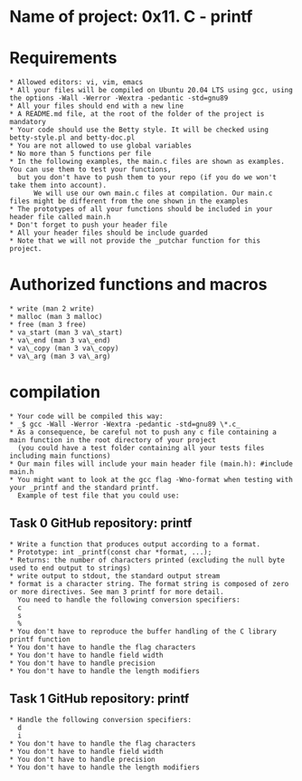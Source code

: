 # Name of project: 0x11. C - printf
# Requirements
	* Allowed editors: vi, vim, emacs
	* All your files will be compiled on Ubuntu 20.04 LTS using gcc, using the options -Wall -Werror -Wextra -pedantic -std=gnu89
	* All your files should end with a new line
	* A README.md file, at the root of the folder of the project is mandatory
	* Your code should use the Betty style. It will be checked using betty-style.pl and betty-doc.pl
	* You are not allowed to use global variables
	* No more than 5 functions per file
	* In the following examples, the main.c files are shown as examples. You can use them to test your functions,
	  but you don't have to push them to your repo (if you do we won't take them into account).
          We will use our own main.c files at compilation. Our main.c files might be different from the one shown in the examples
	* The prototypes of all your functions should be included in your header file called main.h
	* Don't forget to push your header file
	* All your header files should be include guarded
	* Note that we will not provide the _putchar function for this project.
# Authorized functions and macros
	* write (man 2 write)
	* malloc (man 3 malloc)
	* free (man 3 free)
	* va_start (man 3 va\_start)
	* va\_end (man 3 va\_end)
	* va\_copy (man 3 va\_copy)
	* va\_arg (man 3 va\_arg)
# compilation
	* Your code will be compiled this way:
	* _$ gcc -Wall -Werror -Wextra -pedantic -std=gnu89 \*.c_
	* As a consequence, be careful not to push any c file containing a main function in the root directory of your project
	  (you could have a test folder containing all your tests files including main functions)
	* Our main files will include your main header file (main.h): #include main.h
	* You might want to look at the gcc flag -Wno-format when testing with your _printf and the standard printf.
	  Example of test file that you could use:
## Task 0	GitHub repository: printf
	* Write a function that produces output according to a format.
	* Prototype: int _printf(const char *format, ...);
	* Returns: the number of characters printed (excluding the null byte used to end output to strings)
	* write output to stdout, the standard output stream
	* format is a character string. The format string is composed of zero or more directives. See man 3 printf for more detail.
	  You need to handle the following conversion specifiers:
	  c
	  s
	  %
	* You don't have to reproduce the buffer handling of the C library printf function
	* You don't have to handle the flag characters
	* You don't have to handle field width
	* You don't have to handle precision
	* You don't have to handle the length modifiers
## Task 1	GitHub repository: printf
	* Handle the following conversion specifiers:
	  d
	  i
	* You don't have to handle the flag characters
	* You don't have to handle field width
	* You don't have to handle precision
	* You don't have to handle the length modifiers
